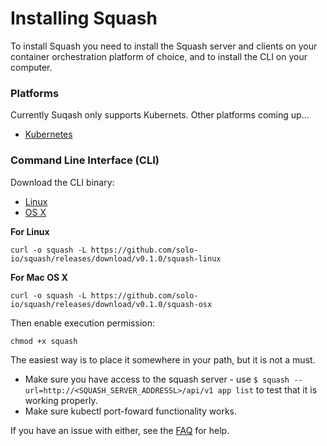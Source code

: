 # Installing Squash

To install Squash you need to install the Squash server and clients on your container orchestration platform of choice, and to install the CLI on your computer. 

### Platforms
Currently Suqash only supports Kubernets. Other platforms coming up... 
 - [Kubernetes](kubernetes.md)

### Command Line Interface (CLI)
Download the CLI binary:
- [Linux](https://github.com/solo-io/squash/releases/download/v0.1.0/squash-linux)     
- [OS X](https://github.com/solo-io/squash/releases/download/v0.1.0/squash-osx)

**For Linux**
```
curl -o squash -L https://github.com/solo-io/squash/releases/download/v0.1.0/squash-linux
```

**For Mac OS X**
```
curl -o squash -L https://github.com/solo-io/squash/releases/download/v0.1.0/squash-osx
```

Then enable execution permission:
```
chmod +x squash
```
The easiest way is to place it somewhere in your path, but it is not a must.

- Make sure you have access to the squash server - use `$ squash --url=http://<SQUASH_SERVER_ADDRESSL>/api/v1 app list` to test that it is working properly.
- Make sure kubectl port-foward functionality works.

If you have an issue with either, see the [FAQ](faq.md) for help.

